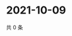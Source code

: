 # 2021-10-09

共 0 条

<!-- BEGIN WEIBO -->
<!-- 最后更新时间 Sat Oct 09 2021 04:11:28 GMT+0800 (China Standard Time) -->

<!-- END WEIBO -->
